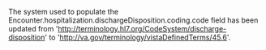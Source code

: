 The system used to populate the Encounter.hospitalization.dischargeDisposition.coding.code field has been updated from 'http://terminology.hl7.org/CodeSystem/discharge-disposition' to 'http://va.gov/terminology/vistaDefinedTerms/45.6'.
